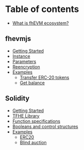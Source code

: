 # Table of contents

- [What is fhEVM ecosystem?](README.md)

## fhevmjs

- [Getting Started](sdk/getting_started.md)
- [Instance](sdk/instance.md)
- [Parameters](sdk/parameters.md)
- [Reencryption](sdk/reencryption.md)
- [Examples](sdk/examples.md)
  - [Transfer ERC-20 tokens](sdk/examples.md#transfer-erc-20-tokens)
  - [Get balance](sdk/examples.md#get-balance)

## Solidity

- [Getting Started](solidity/getting_started.md)
- [TFHE Library](solidity/library.md)
- [Function specifications](solidity/functions.md)
- [Booleans and control structures](solidity/requires.md)
- [Examples](solidity/examples.md)
  - [ERC20](solidity/examples.md#ERC-20)
  - [Blind auction](solidity/examples.md#blind-auction)
<!--
## Developers

- [Contributing](dev/contributing.md)
-->
